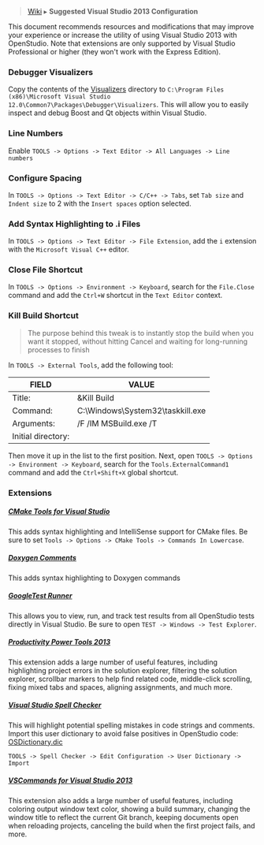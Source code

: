 > [Wiki](Home) ▸ **Suggested Visual Studio 2013 Configuration**

This document recommends resources and modifications that may improve your experience or increase the utility of using Visual Studio 2013 with OpenStudio.  Note that extensions are only supported by Visual Studio Professional or higher (they won't work with the Express Edition).

### Debugger Visualizers
Copy the contents of the [Visualizers](https://github.com/NREL/OpenStudio/tree/DependencyUpdate/developer/msvc/Visualizers) directory to `C:\Program Files (x86)\Microsoft Visual Studio 12.0\Common7\Packages\Debugger\Visualizers`.  This will allow you to easily inspect and debug Boost and Qt objects within Visual Studio.

### Line Numbers
Enable `TOOLS -> Options -> Text Editor -> All Languages -> Line numbers`

### Configure Spacing
In `TOOLS -> Options -> Text Editor -> C/C++ -> Tabs`, set `Tab size` and `Indent size` to 2 with the `Insert spaces` option selected.

### Add Syntax Highlighting to .i Files
In `TOOLS -> Options -> Text Editor -> File Extension`, add the `i` extension with the `Microsoft Visual C++` editor.

### Close File Shortcut
In `TOOLS -> Options -> Environment -> Keyboard`, search for the `File.Close` command and add the `Ctrl+W` shortcut in the `Text Editor` context.

### Kill Build Shortcut
> The purpose behind this tweak is to instantly stop the build when you want it stopped, without hitting Cancel and waiting for long-running processes to finish

In `TOOLS -> External Tools`, add the following tool:

| FIELD              | VALUE                            |
|--------------------|----------------------------------|
| Title:             | &amp;Kill Build                  |
| Command:           | C:\Windows\System32\taskkill.exe |
| Arguments:         | /F /IM MSBuild.exe /T            |
| Initial directory: |                                  |

Then move it up in the list to the first position.  Next, open `TOOLS -> Options -> Environment -> Keyboard`, search for the `Tools.ExternalCommand1` command and add the `Ctrl+Shift+X` global shortcut.

### Extensions

##### [CMake Tools for Visual Studio](http://visualstudiogallery.msdn.microsoft.com/6d1586a9-1c98-4ac7-b54f-7615d5f9fbc7)
This adds syntax highlighting and IntelliSense support for CMake files.  Be sure to set `Tools -> Options -> CMake Tools -> Commands In Lowercase`.

##### [Doxygen Comments](http://visualstudiogallery.msdn.microsoft.com/11a30c1c-593b-4399-a702-f23a56dd8548)
This adds syntax highlighting to Doxygen commands

##### [GoogleTest Runner](http://visualstudiogallery.msdn.microsoft.com/9dd47c21-97a6-4369-b326-c562678066f0)
This allows you to view, run, and track test results from all OpenStudio tests directly in Visual Studio.  Be sure to open `TEST -> Windows -> Test Explorer`.

##### [Productivity Power Tools 2013](http://visualstudiogallery.msdn.microsoft.com/dbcb8670-889e-4a54-a226-a48a15e4cace)
This extension adds a large number of useful features, including highlighting project errors in the solution explorer, filtering the solution explorer, scrollbar markers to help find related code, middle-click scrolling, fixing mixed tabs and spaces, aligning assignments, and much more.

##### [Visual Studio Spell Checker](http://visualstudiogallery.msdn.microsoft.com/a23de100-31a1-405c-b4b7-d6be40c3dfff)
This will highlight potential spelling mistakes in code strings and comments.
Import this user dictionary to avoid false positives in OpenStudio code: [OSDictionary.dic](https://github.com/NREL/OpenStudio/wiki/files/Suggested-Visual-Studio-2013-Configuration/OSDictionary.dic)

`TOOLS -> Spell Checker -> Edit Configuration -> User Dictionary -> Import`

##### [VSCommands for Visual Studio 2013](http://visualstudiogallery.msdn.microsoft.com/c6d1c265-7007-405c-a68b-5606af238ece)
This extension also adds a large number of useful features, including coloring output window text color, showing a build summary, changing the window title to reflect the current Git branch, keeping documents open when reloading projects, canceling the build when the first project fails, and more.